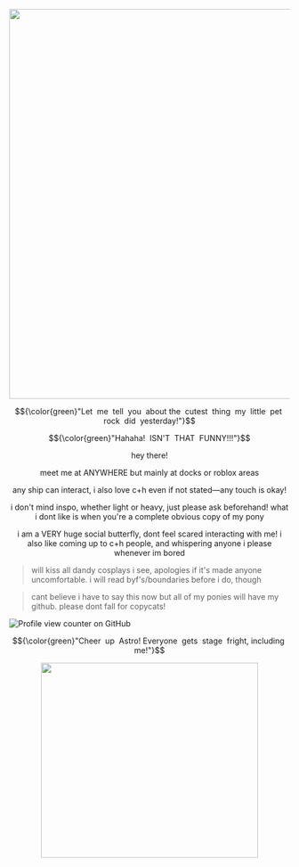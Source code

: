 <p align="center">
  <img width="590" height="700" src="https://github.com/user-attachments/assets/f167bf93-3e08-4186-8b88-87f4b55e1a0f" />
</p>

$${\color{green}"Let ‎ me ‎ tell ‎ you ‎ about ‎ the ‎ cutest ‎ thing ‎ my ‎ little ‎ pet ‎ rock ‎ did ‎ yesterday!"}$$

$${\color{green}"Hahaha! ‎ ISN'T ‎ THAT ‎ FUNNY!!!"}$$


<p align="center"> hey there!

<p align="center"> meet me at ANYWHERE but mainly at docks or roblox areas

<p align="center "> any ship can interact, i also love c+h even if not stated—any touch is okay! 

<p align="center"> i don't mind inspo, whether light or heavy, just please ask beforehand! what i dont like is when you're a complete obvious copy of my pony

<p align="center"> i am a VERY huge social butterfly, dont feel scared interacting with me! i also like coming up to c+h people, and whispering anyone i please whenever im bored

>will kiss all dandy cosplays i see, apologies if it's made anyone uncomfortable. i will read byf's/boundaries before i do, though

>cant believe i have to say this now but all of my ponies will have my github. please dont fall for copycats!

![Profile view counter on GitHub](https://komarev.com/ghpvc/?username=spring-fever)

$${\color{green}"Cheer ‎ up ‎ Astro!‎  Everyone ‎ gets ‎ stage ‎ fright,‎  including ‎ me!"}$$

<p align="center">
  <img width="390" height="350" src="https://cdn.discordapp.com/attachments/1357628531089084496/1401919971969335316/Untitled_Artwork.png?ex=68920737&is=6890b5b7&hm=fde4e6fc301477a0a8f690ec30c59753a4e23e6004a40b35ea4f791a1409aa59&&">
</p>



